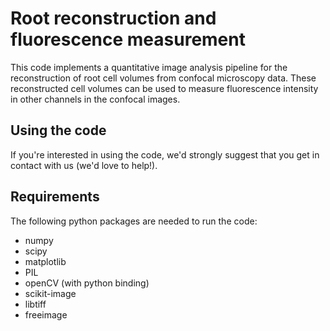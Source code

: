 # Root reconstruction and fluorescence measurement

This code implements a quantitative image analysis pipeline for the reconstruction of root cell volumes from confocal microscopy data. These reconstructed cell volumes can be used to measure fluorescence intensity in other channels in the confocal images.

## Using the code

If you're interested in using the code, we'd strongly suggest that you get in contact with us (we'd love to help!).

## Requirements

The following python packages are needed to run the code:

* numpy
* scipy
* matplotlib
* PIL
* openCV (with python binding) 
* scikit-image
* libtiff
* freeimage
